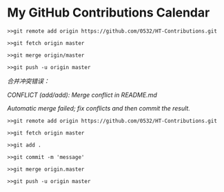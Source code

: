 My GitHub Contributions Calendar
================================
```
>>git remote add origin https://github.com/0532/HT-Contributions.git

>>git fetch origin master

>>git merge origin/master

>>git push -u origin master
```

*合并冲突错误：*

*CONFLICT (add/add): Merge conflict in README.md*

*Automatic merge failed; fix conflicts and then commit the result.*

```
>>git remote add origin https://github.com/0532/HT-Contributions.git

>>git fetch origin master

>>git add .

>>git commit -m 'message'

>>git merge origin.master

>>git push -u origin master

```
